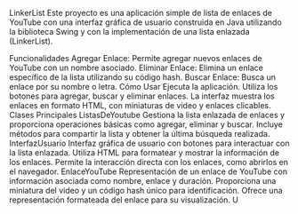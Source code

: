 
 LinkerList
Este proyecto es una aplicación simple de lista de enlaces de YouTube con una interfaz gráfica de usuario construida en Java utilizando la biblioteca Swing y con la implementación de una lista enlazada (LinkerList).

Funcionalidades
Agregar Enlace: Permite agregar nuevos enlaces de YouTube con un nombre asociado.
Eliminar Enlace: Elimina un enlace específico de la lista utilizando su código hash.
Buscar Enlace: Busca un enlace por su nombre o letra.
Cómo Usar
Ejecuta la aplicación.
Utiliza los botones para agregar, buscar y eliminar enlaces.
La interfaz muestra los enlaces en formato HTML, con miniaturas de video y enlaces clicables.
Clases Principales
ListasDeYoutube
Gestiona la lista enlazada de enlaces y proporciona operaciones básicas como agregar, eliminar y buscar.
Incluye métodos para compartir la lista y obtener la última búsqueda realizada.
InterfazUsuario
Interfaz gráfica de usuario con botones para interactuar con la lista enlazada.
Utiliza HTML para formatear y mostrar la información de los enlaces.
Permite la interacción directa con los enlaces, como abrirlos en el navegador.
EnlaceYouTube
Representación de un enlace de YouTube con información asociada como nombre, enlace y duración.
Proporciona una miniatura del video y un código hash único para identificación.
Ofrece una representación formateada del enlace para su visualización.
U
